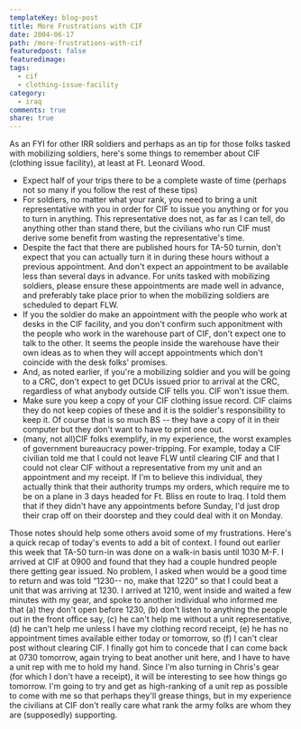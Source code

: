 ```yaml
---
templateKey: blog-post
title: More Frustrations with CIF
date: 2004-06-17
path: /more-frustrations-with-cif
featuredpost: false
featuredimage:
tags:
  - cif
  - clothing-issue-facility
category:
  - iraq
comments: true
share: true
---
```


As an FYI for other IRR soldiers and perhaps as an tip for those folks tasked with mobilizing soldiers, here's some things to remember about CIF (clothing issue facility), at least at Ft. Leonard Wood.

- Expect half of your trips there to be a complete waste of time (perhaps not so many if you follow the rest of these tips)
- For soldiers, no matter what your rank, you need to bring a unit representative with you in order for CIF to issue you anything or for you to turn in anything. This representative does not, as far as I can tell, do anything other than stand there, but the civilians who run CIF must derive some benefit from wasting the representative's time.
- Despite the fact that there are published hours for TA-50 turnin, don't expect that you can actually turn it in during these hours without a previous appointment. And don't expect an appointment to be available less than several days in advance. For units tasked with mobilizing soldiers, please ensure these appointments are made well in advance, and preferably take place prior to when the mobilizing soldiers are scheduled to depart FLW.
- If you the soldier do make an appointment with the people who work at desks in the CIF facility, and you don't confirm such apponitment with the people who work in the warehouse part of CIF, don't expect one to talk to the other. It seems the people inside the warehouse have their own ideas as to when they will accept appointments which don't coincide with the desk folks' promises.
- And, as noted earlier, if you're a mobilizing soldier and you will be going to a CRC, don't expect to get DCUs issued prior to arrival at the CRC, regardless of what anybody outside CIF tells you. CIF won't issue them.
- Make sure you keep a copy of your CIF clothing issue record. CIF claims they do not keep copies of these and it is the soldier's responsibility to keep it. Of course that is so much BS -- they have a copy of it in their computer but they don't want to have to print one out.
- (many, not all)CIF folks exemplify, in my experience, the worst examples of government bureaucracy power-tripping. For example, today a CIF civilian told me that I could not leave FLW until clearing CIF and that I could not clear CIF without a representative from my unit and an appointment and my receipt. If I'm to believe this individual, they actually think that their authority trumps my orders, which require me to be on a plane in 3 days headed for Ft. Bliss en route to Iraq. I told them that if they didn't have any appointments before Sunday, I'd just drop their crap off on their doorstep and they could deal with it on Monday.

Those notes should help some others avoid some of my frustrations. Here's a quick recap of today's events to add a bit of context. I found out earlier this week that TA-50 turn-in was done on a walk-in basis until 1030 M-F. I arrived at CIF at 0900 and found that they had a couple hundred people there getting gear issued. No problem, I asked when would be a good time to return and was told “1230-- no, make that 1220” so that I could beat a unit that was arriving at 1230. I arrived at 1210, went inside and waited a few minutes with my gear, and spoke to another individual who informed me that (a) they don't open before 1230, (b) don't listen to anything the people out in the front office say, (c) he can't help me without a unit representative, (d) he can't help me unless I have my clothing record receipt, (e) he has no appointment times available either today or tomorrow, so (f) I can't clear post without clearing CIF. I finally got him to concede that I can come back at 0730 tomorrow, again trying to beat another unit here, and I have to have a unit rep with me to hold my hand. Since I'm also turning in Chris's gear (for which I don't have a receipt), it will be interesting to see how things go tomorrow. I'm going to try and get as high-ranking of a unit rep as possible to come with me so that perhaps they'll grease things, but in my experience the civilians at CIF don't really care what rank the army folks are whom they are (supposedly) supporting.
